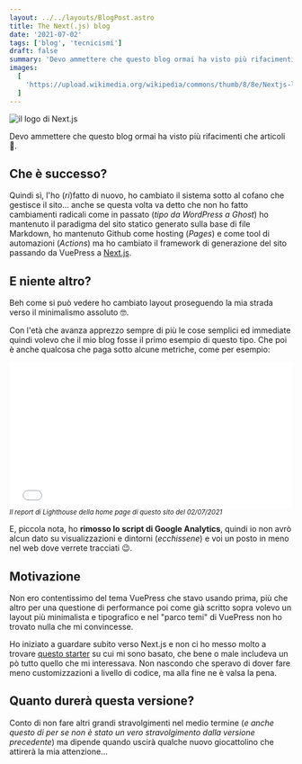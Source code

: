 ```yaml
---
layout: ../../layouts/BlogPost.astro
title: The Next(.js) blog
date: '2021-07-02'
tags: ['blog', 'tecnicismi']
draft: false
summary: 'Devo ammettere che questo blog ormai ha visto più rifacimenti che articoli 🤣.'
images:
  [
    'https://upload.wikimedia.org/wikipedia/commons/thumb/8/8e/Nextjs-logo.svg/1200px-Nextjs-logo.svg.png',
  ]
---
```


![il logo di Next.js](https://upload.wikimedia.org/wikipedia/commons/thumb/8/8e/Nextjs-logo.svg/1200px-Nextjs-logo.svg.png)

Devo ammettere che questo blog ormai ha visto più rifacimenti che articoli 🤣.

## Che è successo?

Quindi sì, l'ho (_ri_)fatto di nuovo, ho cambiato il sistema sotto al cofano che gestisce il sito... anche se questa volta va detto che non ho fatto cambiamenti radicali come in passato (_tipo da WordPress a Ghost_) ho mantenuto il paradigma del sito statico generato sulla base di file Markdown, ho mantenuto Github come hosting (_Pages_) e come tool di automazioni (_Actions_) ma ho cambiato il framework di generazione del sito passando da VuePress a [Next.js](https://nextjs.org/).

## E niente altro?

Beh come si può vedere ho cambiato layout proseguendo la mia strada verso il minimalismo assoluto 🤓.

Con l'età che avanza apprezzo sempre di più le cose semplici ed immediate quindi volevo che il mio blog fosse il primo esempio di questo tipo. Che poi è anche qualcosa che paga sotto alcune metriche, come per esempio:

<iframe width="100%" height="260" src="/lighthouse/20210702.html" frameBorder="0" allowFullScreen></iframe> <small><i>Il report di Lighthouse della home page di questo sito del 02/07/2021</i></small>

E, piccola nota, ho **rimosso lo script di Google Analytics**, quindi io non avrò alcun dato su visualizzazioni e dintorni (_ecchissene_) e voi un posto in meno nel web dove verrete tracciati 😉.

## Motivazione

Non ero contentissimo del tema VuePress che stavo usando prima, più che altro per una questione di performance poi come già scritto sopra volevo un layout più minimalista e tipografico e nel "parco temi" di VuePress non ho trovato nulla che mi convincesse.

Ho iniziato a guardare subito verso Next.js e non ci ho messo molto a trovare [questo starter](https://github.com/timlrx/tailwind-nextjs-starter-blog) su cui mi sono basato, che bene o male includeva un pò tutto quello che mi interessava. Non nascondo che speravo di dover fare meno customizzazioni a livello di codice, ma alla fine ne è valsa la pena.

## Quanto durerà questa versione?

Conto di non fare altri grandi stravolgimenti nel medio termine (_e anche questo di per se non è stato un vero stravolgimento dalla versione precedente_) ma dipende quando uscirà qualche nuovo giocattolino che attirerà la mia attenzione...
